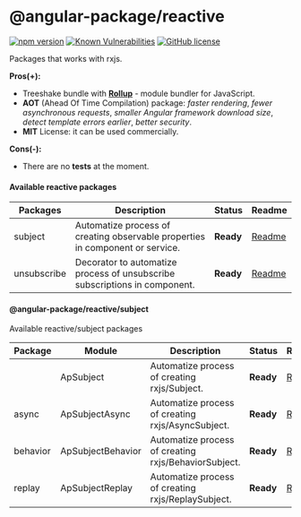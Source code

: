 # @angular-package/reactive

[![npm version](https://badge.fury.io/js/%40angular-package%2Freactive.svg)](https://badge.fury.io/js/%40angular-package%2Freactive)
[![Known Vulnerabilities](https://snyk.io/test/npm/@angular-package/reactive/badge.svg)](https://snyk.io/test/npm/@angular-package/reactive)
[![GitHub license](https://img.shields.io/github/license/angular-package/angular-package.svg)](https://github.com/angular-package/angular-package/blob/master/LICENSE)

Packages that works with rxjs.

**Pros(+):**
* Treeshake bundle with **[Rollup](https://rollupjs.org/#introduction)** - module bundler for JavaScript.
* **AOT** (Ahead Of Time Compilation) package: *faster rendering*, *fewer asynchronous requests*, *smaller Angular framework download size*, *detect template errors earlier*, *better security*.
* **MIT** License: it can be used commercially.

**Cons(-):**   
* There are no **tests** at the moment.


#### Available reactive packages

| Packages         | Description                                    | Status      | Readme       |
|------------------|------------------------------------------------|-------------|--------------|
| subject | Automatize process of creating observable properties in component or service.   | **Ready**  | [Readme][0] |
| unsubscribe | Decorator to automatize process of unsubscribe subscriptions in component. | **Ready**  | [Readme][1] |

#### @angular-package/reactive/subject

Available reactive/subject packages

| Package  | Module            | Description                                          | Status     | Readme      |
|----------|-------------------|------------------------------------------------------|------------|-------------|
|         | ApSubject         | Automatize process of creating rxjs/Subject.         | **Ready**  | [Readme][2] |
| async   | ApSubjectAsync    | Automatize process of creating rxjs/AsyncSubject.    | **Ready**  | [Readme][3] |
| behavior| ApSubjectBehavior | Automatize process of creating rxjs/BehaviorSubject. | **Ready**  | [Readme][4] |
| replay  | ApSubjectReplay   | Automatize process of creating rxjs/ReplaySubject.   | **Ready**  | [Readme][5] |


[0]: https://github.com/angular-package/angular-package/tree/master/packages/reactive/packages/subject#readme
[1]: https://github.com/angular-package/angular-package/tree/master/packages/reactive/packages/unsubscribe#readme
[2]: https://github.com/angular-package/angular-package/tree/master/packages/reactive/packages/subject/#readme
[3]: https://github.com/angular-package/angular-package/tree/master/packages/reactive/packages/subject/async#readme
[4]: https://github.com/angular-package/angular-package/tree/master/packages/reactive/packages/subject/behavior#readme
[5]: https://github.com/angular-package/angular-package/tree/master/packages/reactive/packages/subject/replay#readme
